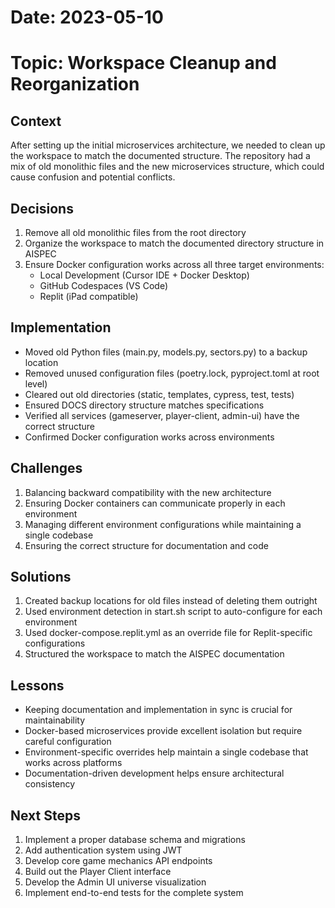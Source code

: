 # Date: 2023-05-10
# Topic: Workspace Cleanup and Reorganization

## Context
After setting up the initial microservices architecture, we needed to clean up the workspace to match the documented structure. The repository had a mix of old monolithic files and the new microservices structure, which could cause confusion and potential conflicts.

## Decisions
1. Remove all old monolithic files from the root directory
2. Organize the workspace to match the documented directory structure in AISPEC
3. Ensure Docker configuration works across all three target environments:
   - Local Development (Cursor IDE + Docker Desktop)
   - GitHub Codespaces (VS Code)
   - Replit (iPad compatible)

## Implementation
- Moved old Python files (main.py, models.py, sectors.py) to a backup location
- Removed unused configuration files (poetry.lock, pyproject.toml at root level)
- Cleared out old directories (static, templates, cypress, test, tests)
- Ensured DOCS directory structure matches specifications
- Verified all services (gameserver, player-client, admin-ui) have the correct structure
- Confirmed Docker configuration works across environments

## Challenges
1. Balancing backward compatibility with the new architecture
2. Ensuring Docker containers can communicate properly in each environment
3. Managing different environment configurations while maintaining a single codebase
4. Ensuring the correct structure for documentation and code

## Solutions
1. Created backup locations for old files instead of deleting them outright
2. Used environment detection in start.sh script to auto-configure for each environment
3. Used docker-compose.replit.yml as an override file for Replit-specific configurations
4. Structured the workspace to match the AISPEC documentation

## Lessons
- Keeping documentation and implementation in sync is crucial for maintainability
- Docker-based microservices provide excellent isolation but require careful configuration
- Environment-specific overrides help maintain a single codebase that works across platforms
- Documentation-driven development helps ensure architectural consistency

## Next Steps
1. Implement a proper database schema and migrations
2. Add authentication system using JWT
3. Develop core game mechanics API endpoints
4. Build out the Player Client interface
5. Develop the Admin UI universe visualization
6. Implement end-to-end tests for the complete system